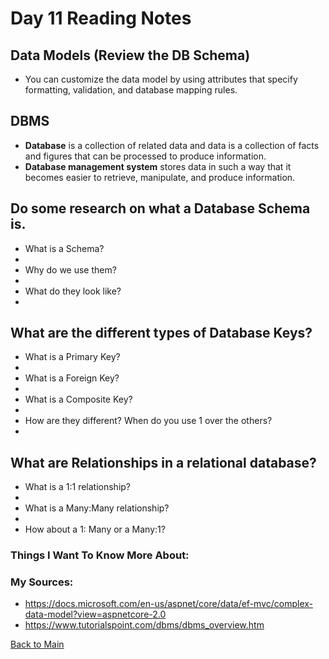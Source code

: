 # Day 11 Reading Notes
## Data Models (Review the DB Schema)
- You can customize the data model by using attributes that specify formatting, validation, and database mapping rules.
## DBMS
- **Database** is a collection of related data and data is a collection of facts and figures that can be processed to produce information.
- **Database management system** stores data in such a way that it becomes easier to retrieve, manipulate, and produce information.

## Do some research on what a Database Schema is.
- What is a Schema?
- 
- Why do we use them?
- 
- What do they look like?
- 
## What are the different types of Database Keys?
- What is a Primary Key?
- 
- What is a Foreign Key?
- 
- What is a Composite Key?
- 
- How are they different? When do you use 1 over the others?
- 
## What are Relationships in a relational database?
- What is a 1:1 relationship?
- 
- What is a Many:Many relationship?
- 
- How about a 1: Many or a Many:1?

### Things I Want To Know More About:


### My Sources:
- https://docs.microsoft.com/en-us/aspnet/core/data/ef-mvc/complex-data-model?view=aspnetcore-2.0
- https://www.tutorialspoint.com/dbms/dbms_overview.htm

[Back to Main](README.md)
